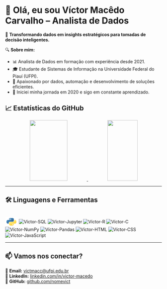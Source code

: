 # 👋 Olá, eu sou **Víctor Macêdo Carvalho** – Analista de Dados  

🎯 **Transformando dados em insights estratégicos para tomadas de decisão inteligentes.**  

🔍 **Sobre mim:**  
- 📊 Analista de Dados em formação com experiência desde 2021.  
- 🎓 Estudante de Sistemas de Informação na Universidade Federal do Piauí (UFPI).  
- 🚀 Apaixonado por dados, automação e desenvolvimento de soluções eficientes.  
- 📅 Iniciei minha jornada em 2020 e sigo em constante aprendizado.  

## 📈 **Estatísticas do GitHub**  
<div align="center">
  <a href="https://github.com/nomevict">
    <img width="49%" height="195px" src="https://github-readme-stats.vercel.app/api?username=nomevict&show_icons=true&theme=dark" />
    <img width="44%" height="195px" src="https://github-readme-stats.vercel.app/api/top-langs/?username=nomevict&hide_progress=true&theme=dark" /> 
  </a>
</div>

---

## 🛠️ **Linguagens e Ferramentas**  
<div style="display: inline_block"><br>
  <img align="center" alt="Víctor-Python" height="30" width="40" src="https://raw.githubusercontent.com/devicons/devicon/master/icons/python/python-original.svg">
  <img align="center" alt="Víctor-SQL" height="30" width="40" src="https://cdn.jsdelivr.net/gh/devicons/devicon/icons/mysql/mysql-original.svg">
  <img align="center" alt="Víctor-Jupyter" height="30" width="40" src="https://cdn.jsdelivr.net/gh/devicons/devicon/icons/jupyter/jupyter-original.svg">
  <img align="center" alt="Víctor-R" height="30" width="40" src="https://cdn.jsdelivr.net/gh/devicons/devicon/icons/r/r-original.svg">
  <img align="center" alt="Víctor-C" height="30" width="40" src="https://cdn.jsdelivr.net/gh/devicons/devicon/icons/c/c-original.svg">
  <img align="center" alt="Víctor-NumPy" height="30" width="40" src="https://cdn.jsdelivr.net/gh/devicons/devicon/icons/numpy/numpy-original.svg">
  <img align="center" alt="Víctor-Pandas" height="30" width="40" src="https://cdn.jsdelivr.net/gh/devicons/devicon/icons/pandas/pandas-original.svg">
  <img align="center" alt="Víctor-HTML" height="30" width="40" src="https://cdn.jsdelivr.net/gh/devicons/devicon/icons/html5/html5-original.svg">
  <img align="center" alt="Víctor-CSS" height="30" width="40" src="https://cdn.jsdelivr.net/gh/devicons/devicon/icons/css3/css3-original.svg">
  <img align="center" alt="Víctor-JavaScript" height="30" width="40" src="https://cdn.jsdelivr.net/gh/devicons/devicon/icons/javascript/javascript-original.svg">
</div>

---

## 📫 **Vamos nos conectar?**  
📩 **Email:** [victmacc@ufpi.edu.br](victmacc@ufpi.edu.br)  
🔗 **LinkedIn:** [linkedin.com/in/victor-macedo](https://www.linkedin.com/in/victor-mac%C3%AAdo-7543a2291/)  
🐙 **GitHub:** [github.com/nomevict](https://github.com/nomevict)  

